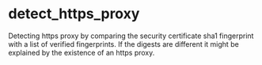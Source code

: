 # detect_https_proxy
Detecting https proxy by comparing the security certificate sha1 fingerprint with a list of verified fingerprints. If the digests are different it might be explained by the existence of an https proxy.
